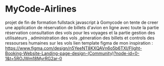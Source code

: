 # MyCode-Airlines
projet de fin de formation fullstack javascript  à Gomycode
on tente de creer une application de réservation de billets d'avion en ligne
avec toute la partie réservation consultation des vols pour les voyages
et la partie gestion des utilisateurs , administration des vols ,géneration des billets et controls des ressourses humaines sur les vols
lien template figma de mon inspiration : https://www.figma.com/design/n5YeeNT8KXQAVn6o5b6TXI/Flight-Booking-Website-Landing-page-design-(Community)?node-id=0-1&t=5ROJWm18MyrRG2ar-0

